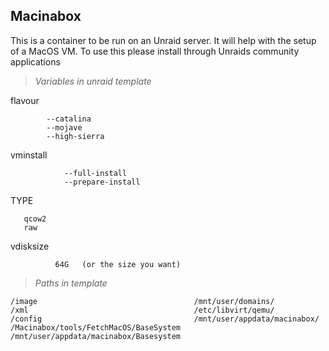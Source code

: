 ## **Macinabox**

This is a container to be run on an Unraid server. It will help with the setup of a MacOS VM.
To use this please install through Unraids community applications 



> *Variables in unraid template*

flavour 

            --catalina
            --mojave
            --high-sierra

vminstall

                --full-install
                --prepare-install

TYPE
   

       qcow2
       raw

vdisksize

              64G   (or the size you want)

> *Paths in template*






    /image                                   /mnt/user/domains/
    /xml                                     /etc/libvirt/qemu/
    /config                                  /mnt/user/appdata/macinabox/
    /Macinabox/tools/FetchMacOS/BaseSystem   /mnt/user/appdata/macinabox/Basesystem
